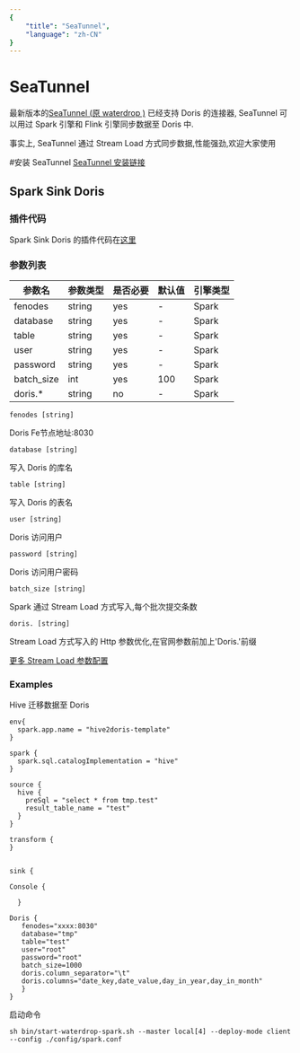```yaml
---
{
    "title": "SeaTunnel",
    "language": "zh-CN"
}
---
```


<!--
Licensed to the Apache Software Foundation (ASF) under one
or more contributor license agreements.  See the NOTICE file
distributed with this work for additional information
regarding copyright ownership.  The ASF licenses this file
to you under the Apache License, Version 2.0 (the
"License"); you may not use this file except in compliance
with the License.  You may obtain a copy of the License at

  http://www.apache.org/licenses/LICENSE-2.0

Unless required by applicable law or agreed to in writing,
software distributed under the License is distributed on an
"AS IS" BASIS, WITHOUT WARRANTIES OR CONDITIONS OF ANY
KIND, either express or implied.  See the License for the
specific language governing permissions and limitations
under the License.
-->

# SeaTunnel
最新版本的[SeaTunnel (原 waterdrop )](https://interestinglab.github.io/seatunnel-docs/#/) 已经支持 Doris 的连接器, SeaTunnel 可以用过 Spark 引擎和 Flink 引擎同步数据至 Doris 中.

事实上, SeaTunnel 通过 Stream Load 方式同步数据,性能强劲,欢迎大家使用

#安装 SeaTunnel
[SeaTunnel 安装链接](https://interestinglab.github.io/seatunnel-docs/#/zh-cn/v2/flink/installation)

## Spark Sink Doris

### 插件代码
Spark Sink Doris 的插件代码在[这里](https://github.com/InterestingLab/seatunnel/tree/dev/seatunnel-connectors/plugin-spark-sink-doris)
### 参数列表
| 参数名 | 参数类型 | 是否必要 | 默认值 | 引擎类型 |
| --- | --- | --- | --- | --- |
| fenodes | string | yes | - | Spark |
| database | string | yes | - | Spark |
| table	 | string | yes | - | Spark |
| user	 | string | yes | - | Spark |
| password	 | string | yes | - | Spark |
| batch_size	 | int | yes | 100 | Spark |
| doris.*	 | string | no | - | Spark |

`fenodes [string]`

Doris Fe节点地址:8030


`database [string]`

写入 Doris 的库名

`table [string]`

写入 Doris 的表名

`user [string]`

Doris 访问用户

`password [string]`

Doris 访问用户密码

`batch_size [string]`

Spark 通过 Stream Load 方式写入,每个批次提交条数

`doris. [string]`

Stream Load 方式写入的 Http 参数优化,在官网参数前加上'Doris.'前缀

[更多 Stream Load 参数配置](https://doris.apache.org/master/zh-CN/administrator-guide/load-data/stream-load-manual.html)

### Examples
Hive 迁移数据至 Doris
```
env{
  spark.app.name = "hive2doris-template"
}

spark {
  spark.sql.catalogImplementation = "hive"
}

source {
  hive {
    preSql = "select * from tmp.test"
    result_table_name = "test"
  }
}

transform {
}


sink {

Console {

  }

Doris {
   fenodes="xxxx:8030"
   database="tmp"
   table="test"
   user="root"
   password="root"
   batch_size=1000
   doris.column_separator="\t"
   doris.columns="date_key,date_value,day_in_year,day_in_month"
   }
}
```
启动命令
```
sh bin/start-waterdrop-spark.sh --master local[4] --deploy-mode client --config ./config/spark.conf
```
